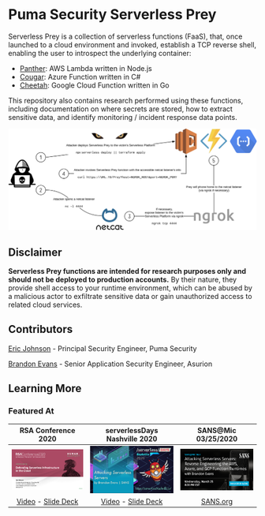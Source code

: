 # Puma Security Serverless Prey

Serverless Prey is a collection of serverless functions (FaaS), that, once launched to a cloud environment and invoked, establish a TCP reverse shell, enabling the user to introspect the underlying container:

* [Panther](panther): AWS Lambda written in Node.js
* [Cougar](cougar): Azure Function written in C#
* [Cheetah](cheetah): Google Cloud Function written in Go

This repository also contains research performed using these functions, including documentation on where secrets are stored, how to extract sensitive data, and identify monitoring / incident response data points.

![Diagram](docs/diagram.png "Diagram")

## Disclaimer

**Serverless Prey functions are intended for research purposes only and should not be deployed to production accounts.** By their nature, they provide shell access to your runtime environment, which can be abused by a malicious actor to exfiltrate sensitive data or gain unauthorized access to related cloud services.

## Contributors

[Eric Johnson](https://github.com/ejohn20) - Principal Security Engineer, Puma Security

[Brandon Evans](https://github.com/BrandonE) - Senior Application Security Engineer, Asurion

## Learning More

### Featured At

RSA Conference 2020                                                                                                                                                                     |  serverlessDays Nashville 2020                                                                                                                                        |  SANS@Mic 03/25/2020
:--------------------------------------------------------------------------------------------------------------------------------------------------------------------------------------:|:---------------------------------------------------------------------------------------------------------------------------------------------------------------------:|:-------------------------------------------------------------------------------------------------------------------------------------------------------------------------------------------------------:
[![Defending Serverless Infrastructure in the Cloud - Eric Johnson](docs/rsac-2020-defending-serverless-infrastructure-in-the-cloud.png)](https://www.youtube.com/watch?v=tlZ2PIXTHxc)  |  [![Attacking Serverless Servers - Brandon Evans](docs/serverlessdays-nashville-2020-attacking-serverless-servers.jpg)](https://www.youtube.com/watch?v=SV69iUrYlTQ)  | [![SANS CyberCast - SANS@Mic -Attacking Serverless Servers: Reverse Engineering the AWS, Azure, and GCP Function Runtimes](docs/sans-at-mic-03-25-2020.jpg)](https://sansurl.com/attacking-serverless)
[Video](https://www.youtube.com/watch?v=tlZ2PIXTHxc) - [Slide Deck](docs/rsac-2020-defending-serverless-infrastructure-in-the-cloud.pdf)                                                |  [Video](https://www.youtube.com/watch?v=SV69iUrYlTQ) - [Slide Deck](docs/serverlessdays-nashville-2020-attacking-serverless-servers.pdf)                             | [SANS.org](https://sansurl.com/attacking-serverless)